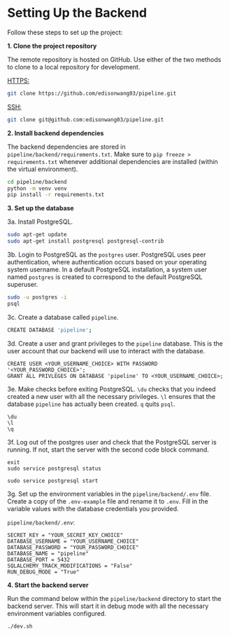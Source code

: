 # Setting Up the Backend

Follow these steps to set up the project:

**1. Clone the project repository**

The remote repository is hosted on GitHub. Use either of the two methods to clone to a local repository for development.

<u>HTTPS:</u>

```bash
git clone https://github.com/edisonwang03/pipeline.git
```

<u>SSH:</u>

```bash
git clone git@github.com:edisonwang03/pipeline.git
```

**2. Install backend dependencies**

The backend dependencies are stored in `pipeline/backend/requirements.txt`. Make sure to `pip freeze > requirements.txt` whenever additional dependencies are installed (within the virtual environment).

```bash
cd pipeline/backend
python -m venv venv
pip install -r requirements.txt
```

**3. Set up the database**
    
3a. Install PostgreSQL.

```bash
sudo apt-get update
sudo apt-get install postgresql postgresql-contrib
```

3b. Login to PostgreSQL as the `postgres` user. PostgreSQL uses peer authentication, where authentication occurs based on your operating system username. In a default PostgreSQL installation, a system user named `postgres` is created to correspond to the default PostgreSQL superuser.

```bash
sudo -u postgres -i
psql
```

3c. Create a database called `pipeline`.

```bash
CREATE DATABASE 'pipeline';
```

3d. Create a user and grant privileges to the `pipeline` database. This is the user account that our backend will use to interact with the database.

```postgresql
CREATE USER <YOUR_USERNAME_CHOICE> WITH PASSWORD '<YOUR_PASSWORD_CHOICE>';
GRANT ALL PRIVLEGES ON DATABASE 'pipeline' TO <YOUR_USERNAME_CHOICE>;
```

3e. Make checks before exiting PostgreSQL. `\du` checks that you indeed created a new user with all the necessary privileges. `\l` ensures that the database `pipeline` has actually been created. `q` quits `psql`.

```postgresql
\du
\l
\q
```

3f. Log out of the postgres user and check that the PostgreSQL server is running. If not, start the server with the second code block command.

```
exit
sudo service postgresql status
```
```
sudo service postgresql start
```

3g. Set up the environment variables in the `pipeline/backend/.env` file. Create a copy of the `.env-example` file and rename it to `.env`. Fill in the variable values with the database credentials you provided.

`pipeline/backend/.env`:
```
SECRET_KEY = "YOUR_SECRET_KEY_CHOICE"
DATABASE_USERNAME = "YOUR_USERNAME_CHOICE"
DATABASE_PASSWORD = "YOUR_PASSWORD_CHOICE"
DATABASE_NAME = "pipeline"
DATABASE_PORT = 5432
SQLALCHEMY_TRACK_MODIFICATIONS = "False"
RUN_DEBUG_MODE = "True"
```

**4. Start the backend server**

Run the command below within the `pipeline/backend` directory to start the backend server. This will start it in debug mode with all the necessary environment variables configured.

```bash
./dev.sh
```

